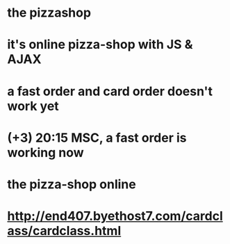 # the pizzashop
# it's online pizza-shop with JS & AJAX
# a fast order and card order doesn't work yet
# (+3) 20:15 MSC, a fast order is working now
# the pizza-shop online 
# http://end407.byethost7.com/cardclass/cardclass.html
